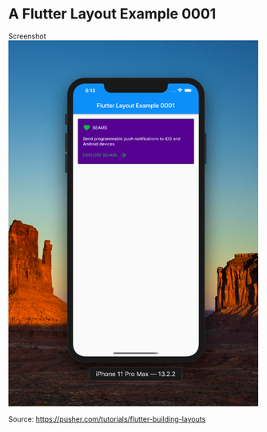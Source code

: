 # A Flutter Layout Example 0001

Screenshot
<img src="lib/images/screenshot.png" width="500" />

Source:
https://pusher.com/tutorials/flutter-building-layouts
